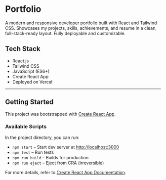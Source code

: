 # Portfolio

A modern and responsive developer portfolio built with React and Tailwind CSS. Showcases my projects, skills, achievements, and resume in a clean, full-stack-ready layout. Fully deployable and customizable.

## Tech Stack

- React.js  
- Tailwind CSS  
- JavaScript (ES6+)  
- Create React App  
- Deployed on Vercel

---

## Getting Started

This project was bootstrapped with [Create React App](https://github.com/facebook/create-react-app).

### Available Scripts

In the project directory, you can run:

- `npm start` – Start dev server at [http://localhost:3000](http://localhost:3000)  
- `npm test` – Run tests  
- `npm run build` – Builds for production  
- `npm run eject` – Eject from CRA (irreversible)  

For more details, refer to [Create React App Documentation](https://facebook.github.io/create-react-app/docs/getting-started).
